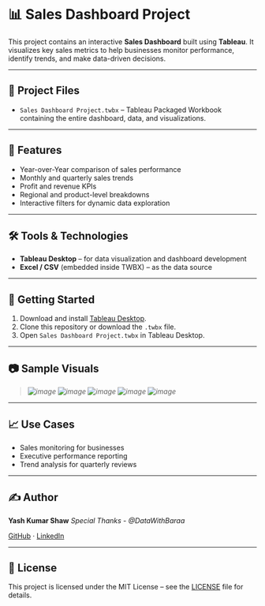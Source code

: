# 📊 Sales Dashboard Project

This project contains an interactive **Sales Dashboard** built using **Tableau**. It visualizes key sales metrics to help businesses monitor performance, identify trends, and make data-driven decisions.

---

## 🔧 Project Files

- `Sales Dashboard Project.twbx` – Tableau Packaged Workbook containing the entire dashboard, data, and visualizations.

---

## 🧩 Features

- Year-over-Year comparison of sales performance
- Monthly and quarterly sales trends
- Profit and revenue KPIs
- Regional and product-level breakdowns
- Interactive filters for dynamic data exploration

---

## 🛠 Tools & Technologies

- **Tableau Desktop** – for data visualization and dashboard development
- **Excel / CSV** (embedded inside TWBX) – as the data source

---

## 🚀 Getting Started

1. Download and install [Tableau Desktop](https://www.tableau.com/products/desktop).
2. Clone this repository or download the `.twbx` file.
3. Open `Sales Dashboard Project.twbx` in Tableau Desktop.

---

## 📷 Sample Visuals

> *![image](https://github.com/user-attachments/assets/b698c556-70e1-42e2-ae0b-33cc1df4460f)*
> *![image](https://github.com/user-attachments/assets/587b899b-b0cb-45a3-ac97-666f3c1dc19c)*
> *![image](https://github.com/user-attachments/assets/bda88704-81c4-4558-9343-6e8f13fa2313)*
> *![image](https://github.com/user-attachments/assets/337e38e1-c8dd-4454-9257-81a6197a1bd0)*
> *![image](https://github.com/user-attachments/assets/04865e3a-9551-4755-a0fe-7593afe5825c)*

---

## 📈 Use Cases

- Sales monitoring for businesses
- Executive performance reporting
- Trend analysis for quarterly reviews

---

## ✍️ Author

**Yash Kumar Shaw** 
*Special Thanks - @DataWithBaraa*

[GitHub](https://github.com/yourusername) · [LinkedIn](https://linkedin.com/in/yourprofile)

---

## 📄 License

This project is licensed under the MIT License – see the [LICENSE](LICENSE) file for details.
